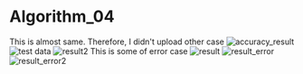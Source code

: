 # Algorithm_04
This is almost same. Therefore, I didn't upload other case
![accuracy_result](https://user-images.githubusercontent.com/97501226/173184382-f0d065de-1260-4f9c-9b8e-e6714f487435.png)
![test data](https://user-images.githubusercontent.com/97501226/173184475-0afa854d-a87d-47b0-bbe0-04ad9d4a73c2.png)
![result2](https://user-images.githubusercontent.com/97501226/173184201-87d876cf-97ce-4889-a8f8-7716e7f4a7f0.png)
This is some of error case
![result](https://user-images.githubusercontent.com/97501226/173184144-40e65997-1968-443e-a12e-387e70b57a74.png)
![result_error](https://user-images.githubusercontent.com/97501226/173184763-31ffe283-031d-47ad-b69a-ac7a3f4e4a3e.png)
![result_error2](https://user-images.githubusercontent.com/97501226/173184767-333754e5-e26e-48b5-bb02-7a59aae0f012.png)

